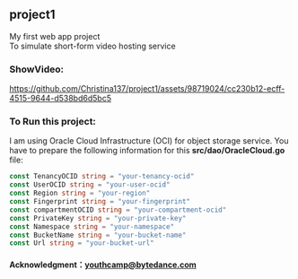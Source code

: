 ## project1
My first web app project <br>
To simulate short-form video hosting service

### ShowVideo:

https://github.com/Christina137/project1/assets/98719024/cc230b12-ecff-4515-9644-d538bd6d5bc5


### To Run this project:
I am using Oracle Cloud Infrastructure (OCI) for object storage service. You have to prepare the following information for this **src/dao/OracleCloud.go** file:
```go
const TenancyOCID string = "your-tenancy-ocid"
const UserOCID string = "your-user-ocid"
const Region string = "your-region"
const Fingerprint string = "your-fingerprint"
const compartmentOCID string = "your-compartment-ocid"
const PrivateKey string = "your-private-key"
const Namespace string = "your-namespace"
const BucketName string = "your-bucket-name"
const Url string = "your-bucket-url"
```


#### Acknowledgment：[youthcamp@bytedance.com](https://youthcamp.bytedance.com/)


